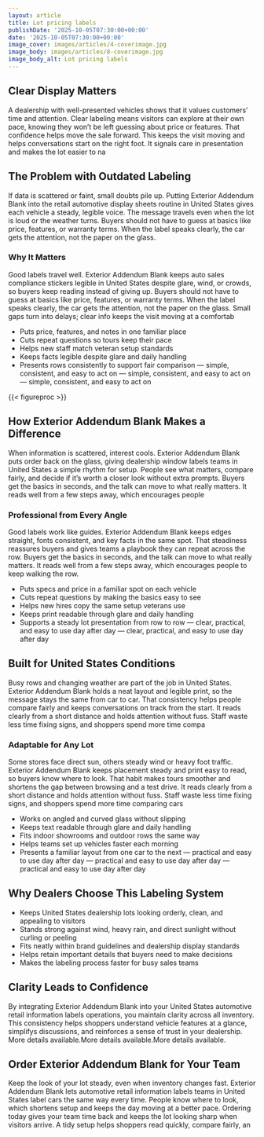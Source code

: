 ```yaml
---
layout: article
title: Lot pricing labels
publishDate: '2025-10-05T07:30:00+00:00'
date: '2025-10-05T07:30:00+00:00'
image_cover: images/articles/4-coverimage.jpg
image_body: images/articles/8-coverimage.jpg
image_body_alt: Lot pricing labels
---
```



## Clear Display Matters
A dealership with well-presented vehicles shows that it values customers’ time and attention. Clear labeling means visitors can explore at their own pace, knowing they won’t be left guessing about price or features. That confidence helps move the sale forward. This keeps the visit moving and helps conversations start on the right foot. It signals care in presentation and makes the lot easier to na

## The Problem with Outdated Labeling
If data is scattered or faint, small doubts pile up. Putting Exterior Addendum Blank into the retail automotive display sheets routine in United States gives each vehicle a steady, legible voice. The message travels even when the lot is loud or the weather turns. Buyers should not have to guess at basics like price, features, or warranty terms. When the label speaks clearly, the car gets the attention, not the paper on the glass.

### Why It Matters
Good labels travel well. Exterior Addendum Blank keeps auto sales compliance stickers legible in United States despite glare, wind, or crowds, so buyers keep reading instead of giving up. Buyers should not have to guess at basics like price, features, or warranty terms. When the label speaks clearly, the car gets the attention, not the paper on the glass. Small gaps turn into delays; clear info keeps the visit moving at a comfortab

- Puts price, features, and notes in one familiar place
- Cuts repeat questions so tours keep their pace
- Helps new staff match veteran setup standards
- Keeps facts legible despite glare and daily handling
- Presents rows consistently to support fair comparison — simple, consistent, and easy to act on — simple, consistent, and easy to act on — simple, consistent, and easy to act on

{{< figureproc >}}

## How Exterior Addendum Blank Makes a Difference
When information is scattered, interest cools. Exterior Addendum Blank puts order back on the glass, giving dealership window labels teams in United States a simple rhythm for setup. People see what matters, compare fairly, and decide if it’s worth a closer look without extra prompts.  Buyers get the basics in seconds, and the talk can move to what really matters.  It reads well from a few steps away, which encourages people

### Professional from Every Angle
Good labels work like guides. Exterior Addendum Blank keeps edges straight, fonts consistent, and key facts in the same spot. That steadiness reassures buyers and gives teams a playbook they can repeat across the row.  Buyers get the basics in seconds, and the talk can move to what really matters.  It reads well from a few steps away, which encourages people to keep walking the row.

- Puts specs and price in a familiar spot on each vehicle
- Cuts repeat questions by making the basics easy to see
- Helps new hires copy the same setup veterans use
- Keeps print readable through glare and daily handling
- Supports a steady lot presentation from row to row — clear, practical, and easy to use day after day — clear, practical, and easy to use day after day

## Built for United States Conditions
Busy rows and changing weather are part of the job in United States. Exterior Addendum Blank holds a neat layout and legible print, so the message stays the same from car to car. That consistency helps people compare fairly and keeps conversations on track from the start. It reads clearly from a short distance and holds attention without fuss. Staff waste less time fixing signs, and shoppers spend more time compa

### Adaptable for Any Lot
Some stores face direct sun, others steady wind or heavy foot traffic. Exterior Addendum Blank keeps placement steady and print easy to read, so buyers know where to look. That habit makes tours smoother and shortens the gap between browsing and a test drive. It reads clearly from a short distance and holds attention without fuss. Staff waste less time fixing signs, and shoppers spend more time comparing cars

- Works on angled and curved glass without slipping
- Keeps text readable through glare and daily handling
- Fits indoor showrooms and outdoor rows the same way
- Helps teams set up vehicles faster each morning
- Presents a familiar layout from one car to the next — practical and easy to use day after day — practical and easy to use day after day — practical and easy to use day after day

## Why Dealers Choose This Labeling System
- Keeps United States dealership lots looking orderly, clean, and appealing to visitors
- Stands strong against wind, heavy rain, and direct sunlight without curling or peeling
- Fits neatly within brand guidelines and dealership display standards
- Helps retain important details that buyers need to make decisions
- Makes the labeling process faster for busy sales teams

## Clarity Leads to Confidence
By integrating Exterior Addendum Blank into your United States automotive retail information labels operations, you maintain clarity across all inventory. This consistency helps shoppers understand vehicle features at a glance, simplifys discussions, and reinforces a sense of trust in your dealership. More details available.More details available.More details available.

## Order Exterior Addendum Blank for Your Team
Keep the look of your lot steady, even when inventory changes fast. Exterior Addendum Blank lets automotive retail information labels teams in United States label cars the same way every time. People know where to look, which shortens setup and keeps the day moving at a better pace.  Ordering today gives your team time back and keeps the lot looking sharp when visitors arrive.  A tidy setup helps shoppers read quickly, compare fairly, an

